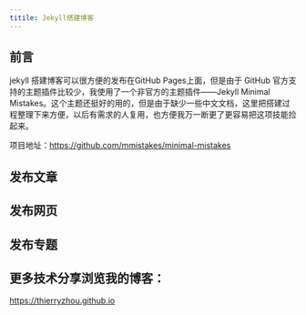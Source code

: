 ```yaml
---
titile: Jekyll搭建博客
---
```


## 前言

jekyll 搭建博客可以很方便的发布在GitHub Pages上面，但是由于 GitHub 官方支持的主题插件比较少，我使用了一个非官方的主题插件——Jekyll Minimal Mistakes。这个主题还挺好的用的，但是由于缺少一些中文文档，这里把搭建过程整理下来方便，以后有需求的人复用，也方便我万一断更了更容易把这项技能捡起来。

项目地址：https://github.com/mmistakes/minimal-mistakes

## 发布文章

## 发布网页

## 发布专题

## 更多技术分享浏览我的博客：  
https://thierryzhou.github.io